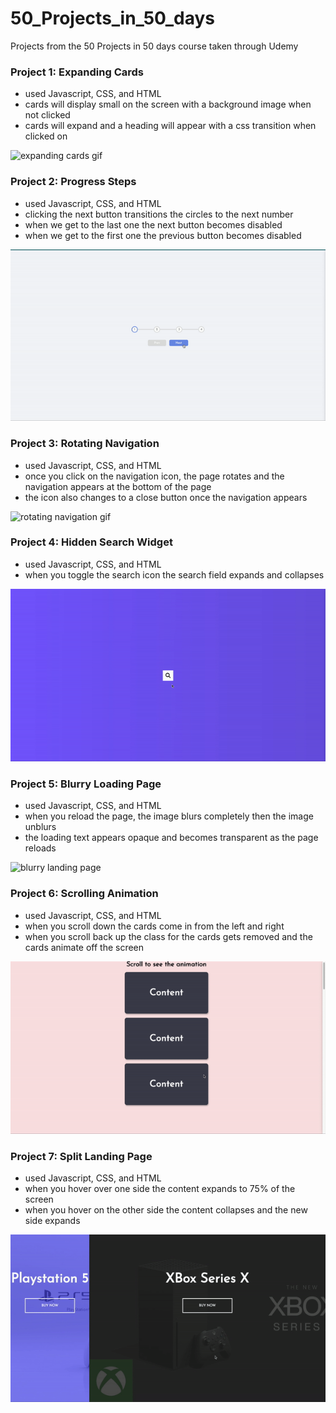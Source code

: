 # 50_Projects_in_50_days
Projects from the 50 Projects in 50 days course taken through Udemy


### Project 1: Expanding Cards

- used Javascript, CSS, and HTML
- cards will display small on the screen with a background image when not clicked
- cards will expand and a heading will appear with a css transition when clicked on

![expanding cards gif](gifs/expanding_cards.gif)

### Project 2: Progress Steps

- used Javascript, CSS, and HTML
- clicking the next button transitions the circles to the next number
- when we get to the last one the next button becomes disabled
- when we get to the first one the previous button becomes disabled

![progress steps gif](gifs/progress_steps.gif)

### Project 3: Rotating Navigation

- used Javascript, CSS, and HTML
- once you click on the navigation icon, the page rotates and the navigation appears at the bottom of the page
- the icon also changes to a close button once the navigation appears

![rotating navigation gif](gifs/rotating_navigation.gif)

### Project 4: Hidden Search Widget

- used Javascript, CSS, and HTML
- when you toggle the search icon the search field expands and collapses

![hidden search widget](gifs/hidden_search_widget.gif)

### Project 5: Blurry Loading Page

- used Javascript, CSS, and HTML
- when you reload the page, the image blurs completely then the image unblurs 
- the loading text appears opaque and becomes transparent as the page reloads 

![blurry landing page](gifs/blurry_loading_page.gif)

### Project 6: Scrolling Animation

- used Javascript, CSS, and HTML
- when you scroll down the cards come in from the left and right
- when you scroll back up the class for the cards gets removed and the cards animate off the screen

![scrolling animation](gifs/scroll_animation.gif)

### Project 7: Split Landing Page

- used Javascript, CSS, and HTML
- when you hover over one side the content expands to 75% of the screen
- when you hover on the other side the content collapses and the new side expands

![split landing page](gifs/split_landing_page.gif)